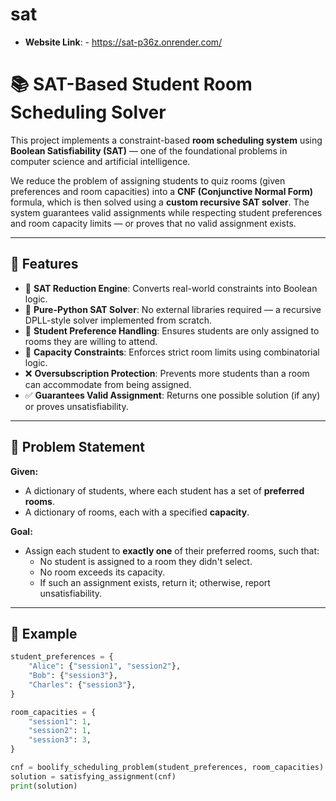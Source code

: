 # sat
-  **Website Link**: - https://sat-p36z.onrender.com/
 
# 📚 SAT-Based Student Room Scheduling Solver

This project implements a constraint-based **room scheduling system** using **Boolean Satisfiability (SAT)** — one of the foundational problems in computer science and artificial intelligence.

We reduce the problem of assigning students to quiz rooms (given preferences and room capacities) into a **CNF (Conjunctive Normal Form)** formula, which is then solved using a **custom recursive SAT solver**. The system guarantees valid assignments while respecting student preferences and room capacity limits — or proves that no valid assignment exists.

---

## 🚀 Features

- 🔢 **SAT Reduction Engine**: Converts real-world constraints into Boolean logic.
- 🧮 **Pure-Python SAT Solver**: No external libraries required — a recursive DPLL-style solver implemented from scratch.
- 🎯 **Student Preference Handling**: Ensures students are only assigned to rooms they are willing to attend.
- 🧠 **Capacity Constraints**: Enforces strict room limits using combinatorial logic.
- ❌ **Oversubscription Protection**: Prevents more students than a room can accommodate from being assigned.
- ✅ **Guarantees Valid Assignment**: Returns one possible solution (if any) or proves unsatisfiability.

---

## 📖 Problem Statement

**Given:**

- A dictionary of students, where each student has a set of **preferred rooms**.
- A dictionary of rooms, each with a specified **capacity**.

**Goal:**

- Assign each student to **exactly one** of their preferred rooms, such that:
  - No student is assigned to a room they didn't select.
  - No room exceeds its capacity.
  - If such an assignment exists, return it; otherwise, report unsatisfiability.

---

## 🧪 Example

```python
student_preferences = {
    "Alice": {"session1", "session2"},
    "Bob": {"session3"},
    "Charles": {"session3"},
}

room_capacities = {
    "session1": 1,
    "session2": 1,
    "session3": 3,
}

cnf = boolify_scheduling_problem(student_preferences, room_capacities)
solution = satisfying_assignment(cnf)
print(solution)
